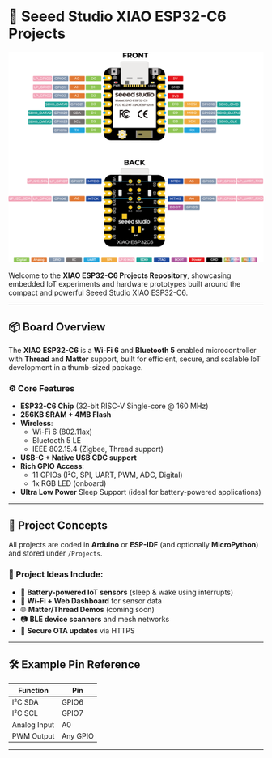 # 🔌 Seeed Studio XIAO ESP32-C6 Projects

![XIAO ESP32-C6](Files/seeedesp32c6.png)

Welcome to the **XIAO ESP32-C6 Projects Repository**, showcasing embedded IoT experiments and hardware prototypes built around the compact and powerful Seeed Studio XIAO ESP32-C6.

---

## 📦 Board Overview

The **XIAO ESP32-C6** is a **Wi-Fi 6** and **Bluetooth 5** enabled microcontroller with **Thread** and **Matter** support, built for efficient, secure, and scalable IoT development in a thumb-sized package.

### ⚙️ Core Features

- **ESP32-C6 Chip** (32-bit RISC-V Single-core @ 160 MHz)
- **256KB SRAM + 4MB Flash**
- **Wireless**:  
  - Wi-Fi 6 (802.11ax)  
  - Bluetooth 5 LE  
  - IEEE 802.15.4 (Zigbee, Thread support)
- **USB-C + Native USB CDC support**
- **Rich GPIO Access**:
  - 11 GPIOs (I²C, SPI, UART, PWM, ADC, Digital)
  - 1x RGB LED (onboard)
- **Ultra Low Power** Sleep Support (ideal for battery-powered applications)

---

## 🧠 Project Concepts

All projects are coded in **Arduino** or **ESP-IDF** (and optionally **MicroPython**) and stored under `/Projects`.

### 🔧 Project Ideas Include:

- 🔋 **Battery-powered IoT sensors** (sleep & wake using interrupts)
- 📶 **Wi-Fi + Web Dashboard** for sensor data
- 🌐 **Matter/Thread Demos** (coming soon)
- 📷 **BLE device scanners** and mesh networks
- 🔐 **Secure OTA updates** via HTTPS

---


## 🛠️ Example Pin Reference

| Function     | Pin   |
|--------------|-------|
| I²C SDA      | GPIO6 |
| I²C SCL      | GPIO7 |
| Analog Input | A0    |
| PWM Output   | Any GPIO |


---
